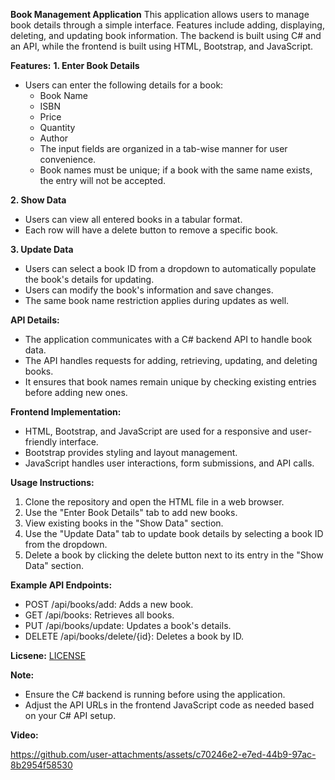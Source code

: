 **Book Management Application**
 This application allows users to manage book details through a simple interface.
  Features include adding, displaying, deleting, and updating book information.
  The backend is built using C# and an API, while the frontend is built using HTML, Bootstrap, and JavaScript.

**Features:**
**1. Enter Book Details**
   - Users can enter the following details for a book:
     - Book Name
     - ISBN
     - Price
     - Quantity
     - Author
     - The input fields are organized in a tab-wise manner for user convenience.
     - Book names must be unique; if a book with the same name exists, the entry will not be accepted.

**2. Show Data**
- Users can view all entered books in a tabular format.
- Each row will have a delete button to remove a specific book.

**3. Update Data**
- Users can select a book ID from a dropdown to automatically populate the book's details for updating.
- Users can modify the book's information and save changes.
- The same book name restriction applies during updates as well.

**API Details:**
- The application communicates with a C# backend API to handle book data.
- The API handles requests for adding, retrieving, updating, and deleting books.
- It ensures that book names remain unique by checking existing entries before adding new ones.

**Frontend Implementation:**
- HTML, Bootstrap, and JavaScript are used for a responsive and user-friendly interface.
- Bootstrap provides styling and layout management.
- JavaScript handles user interactions, form submissions, and API calls.

**Usage Instructions:**
 1. Clone the repository and open the HTML file in a web browser.
 2. Use the "Enter Book Details" tab to add new books.
 3. View existing books in the "Show Data" section.
 4. Use the "Update Data" tab to update book details by selecting a book ID from the dropdown.
 5. Delete a book by clicking the delete button next to its entry in the "Show Data" section.

**Example API Endpoints:**
 - POST /api/books/add: Adds a new book.
 - GET /api/books: Retrieves all books.
 - PUT /api/books/update: Updates a book's details.
 - DELETE /api/books/delete/{id}: Deletes a book by ID.

**Licsene:** [LICENSE](https://github.com/neeldesaind/book-api/blob/main/LICENSE)

**Note:**
 - Ensure the C# backend is running before using the application.
 - Adjust the API URLs in the frontend JavaScript code as needed based on your C# API setup.

**Video:**




https://github.com/user-attachments/assets/c70246e2-e7ed-44b9-97ac-8b2954f58530


